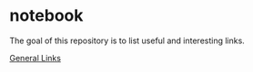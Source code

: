 # notebook
The goal of this repository is to list useful and interesting links.

[General Links](general.md)
